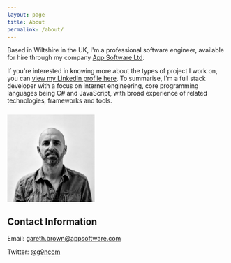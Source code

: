 ```yaml
---
layout: page
title: About
permalink: /about/
---
```


Based in Wiltshire in the UK, I'm a professional software engineer, available for hire through my company [App Software Ltd](https://appsoftware.com/).

If you're interested in knowing more about the types of project I work on, you can [view my LinkedIn profile here](https://www.linkedin.com/in/garethrbrown/). To summarise, I'm a full stack developer with a focus on internet engineering, core programming languages being C# and JavaScript, with broad experience of related technologies, frameworks and tools.

<img src="/assets-site-page/profile-photo.jpg" alt="Gareth Brown" style="width:200px; margin-top: 10px;"/>

## Contact Information

Email: <a href="mailto:gareth.brown@appsoftware.com">gareth.brown@appsoftware.com</a>

Twitter: <a href="https://twitter.com/g9ncom">@g9ncom</a>



